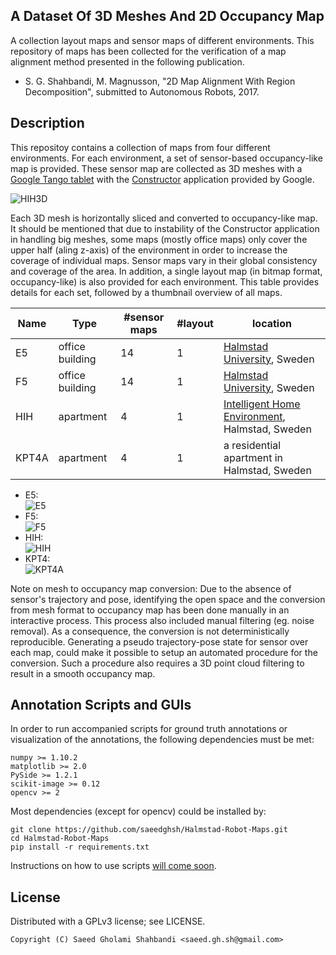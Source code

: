 A Dataset Of 3D Meshes And 2D Occupancy Map
-------------------------------------------
A collection layout maps and sensor maps of different environments.
This repository of maps has been collected for the verification of a map alignment method presented in the following publication.
- S. G. Shahbandi, M. Magnusson, "2D Map Alignment With Region Decomposition", submitted to Autonomous Robots, 2017.




Description
-----------
This repositoy contains a collection of maps from four different environments.
For each environment, a set of sensor-based occupancy-like map is provided.
These sensor map are collected as 3D meshes with a [Google Tango tablet](https://developers.google.com/tango/hardware/tablet) with the [Constructor](https://play.google.com/store/apps/details?id=com.projecttango.constructor&hl=en) application provided by Google.

![HIH3D](https://github.com/saeedghsh/Halmstad-Robot-Maps/blob/master/docs/HIH_3D.png)

Each 3D mesh is horizontally sliced and converted to occupancy-like map.
It should be mentioned that due to instability of the Constructor application in handling big meshes, some maps (mostly office maps) only cover the upper half (aling z-axis) of the environment in order to increase the coverage of individual maps.
Sensor maps vary in their global consistency and coverage of the area.
In addition, a single layout map (in bitmap format, occupancy-like) is also provided for each environment.
This table provides details for each set, followed by a thumbnail overview of all maps.  

Name | Type | #sensor maps | #layout | location
---- | ---- | ------------ | ------- | --------
E5 | office building | 14 | 1 | [Halmstad University](https://www.hh.se/download/18.38e7400514bc4e0933ad51d7/1497519545385/campus-map.pdf), Sweden
F5 | office building | 14 | 1 | [Halmstad University](https://www.hh.se/download/18.38e7400514bc4e0933ad51d7/1497519545385/campus-map.pdf), Sweden
HIH | apartment | 4| 1 | [Intelligent Home Environment](http://wagdem.ddi.hh.se/smartahemmet/), Halmstad, Sweden
KPT4A | apartment | 4 | 1 | a residential apartment in Halmstad, Sweden

* E5:  
  ![E5](https://github.com/saeedghsh/Halmstad-Robot-Maps/blob/master/docs/E5.png)
* F5:  
  ![F5](https://github.com/saeedghsh/Halmstad-Robot-Maps/blob/master/docs/F5.png)
* HIH:  
  ![HIH](https://github.com/saeedghsh/Halmstad-Robot-Maps/blob/master/docs/HIH.png)
* KPT4:  
  ![KPT4A](https://github.com/saeedghsh/Halmstad-Robot-Maps/blob/master/docs/KPT4A.png)


Note on mesh to occupancy map conversion:
Due to the absence of sensor's trajectory and pose, identifying the open space and the conversion from mesh format to occupancy map has been done manually in an interactive process.
This process also included manual filtering (eg. noise removal).
As a consequence, the conversion is not deterministically reproducible.
Generating a pseudo trajectory-pose state for sensor over each map, could make it possible to setup an automated procedure for the conversion.
Such a procedure also requires a 3D point cloud filtering to result in a smooth occupancy map.


Annotation Scripts and GUIs
---------------------------
In order to run accompanied scripts for ground truth annotations or visualization of the annotations, the following dependencies must be met:
```
numpy >= 1.10.2
matplotlib >= 2.0
PySide >= 1.2.1
scikit-image >= 0.12
opencv >= 2
```

Most dependencies (except for opencv) could be installed by:
```
git clone https://github.com/saeedghsh/Halmstad-Robot-Maps.git
cd Halmstad-Robot-Maps
pip install -r requirements.txt
```

Instructions on how to use scripts [will come soon](https://github.com/saeedghsh/Halmstad-Robot-Maps/blob/master/docs/instructions.md).

License
-------
Distributed with a GPLv3 license; see LICENSE.
```
Copyright (C) Saeed Gholami Shahbandi <saeed.gh.sh@gmail.com>
```

<!-- Path to maps -->
<!-- ------------ -->
<!-- ``` -->
<!-- 'Halmstad-Robot-Maps/maps/E5/layout/E5_layout.png' -->
<!-- 'Halmstad-Robot-Maps/maps/E5/pseudo_occupancy/E5_01.png' -->
<!-- 'Halmstad-Robot-Maps/maps/E5/pseudo_occupancy/E5_02.png' -->
<!-- 'Halmstad-Robot-Maps/maps/E5/pseudo_occupancy/E5_03.png' -->
<!-- 'Halmstad-Robot-Maps/maps/E5/pseudo_occupancy/E5_04.png' -->
<!-- 'Halmstad-Robot-Maps/maps/E5/pseudo_occupancy/E5_05.png' -->
<!-- 'Halmstad-Robot-Maps/maps/E5/pseudo_occupancy/E5_06.png' -->
<!-- 'Halmstad-Robot-Maps/maps/E5/pseudo_occupancy/E5_07.png' -->
<!-- 'Halmstad-Robot-Maps/maps/E5/pseudo_occupancy/E5_08.png' -->
<!-- 'Halmstad-Robot-Maps/maps/E5/pseudo_occupancy/E5_09.png' -->
<!-- 'Halmstad-Robot-Maps/maps/E5/pseudo_occupancy/E5_10.png' -->
<!-- 'Halmstad-Robot-Maps/maps/E5/pseudo_occupancy/E5_11.png' -->
<!-- 'Halmstad-Robot-Maps/maps/E5/pseudo_occupancy/E5_12.png' -->
<!-- 'Halmstad-Robot-Maps/maps/E5/pseudo_occupancy/E5_13.png' -->
<!-- 'Halmstad-Robot-Maps/maps/E5/pseudo_occupancy/E5_14.png' -->

<!-- 'Halmstad-Robot-Maps/maps/F5/layout/F5_layout.png' -->
<!-- 'Halmstad-Robot-Maps/maps/F5/pseudo_occupancy/F5_01.png' -->
<!-- 'Halmstad-Robot-Maps/maps/F5/pseudo_occupancy/F5_02.png' -->
<!-- 'Halmstad-Robot-Maps/maps/F5/pseudo_occupancy/F5_03.png' -->
<!-- 'Halmstad-Robot-Maps/maps/F5/pseudo_occupancy/F5_04.png' -->
<!-- 'Halmstad-Robot-Maps/maps/F5/pseudo_occupancy/F5_05.png' -->
<!-- 'Halmstad-Robot-Maps/maps/F5/pseudo_occupancy/F5_06.png' -->
<!-- 'Halmstad-Robot-Maps/maps/F5/pseudo_occupancy/F5_07.png' -->
<!-- 'Halmstad-Robot-Maps/maps/F5/pseudo_occupancy/F5_08.png' -->
<!-- 'Halmstad-Robot-Maps/maps/F5/pseudo_occupancy/F5_09.png' -->
<!-- 'Halmstad-Robot-Maps/maps/F5/pseudo_occupancy/F5_10.png' -->
<!-- 'Halmstad-Robot-Maps/maps/F5/pseudo_occupancy/F5_11.png' -->
<!-- 'Halmstad-Robot-Maps/maps/F5/pseudo_occupancy/F5_12.png' -->
<!-- 'Halmstad-Robot-Maps/maps/F5/pseudo_occupancy/F5_13.png' -->
<!-- 'Halmstad-Robot-Maps/maps/F5/pseudo_occupancy/F5_14.png' -->

<!-- 'Halmstad-Robot-Maps/maps/HIH/layout/HIH_layout.png' -->
<!-- 'Halmstad-Robot-Maps/maps/HIH/pseudo_occupancy/HIH_01.png' -->
<!-- 'Halmstad-Robot-Maps/maps/HIH/pseudo_occupancy/HIH_02.png' -->
<!-- 'Halmstad-Robot-Maps/maps/HIH/pseudo_occupancy/HIH_03.png' -->
<!-- 'Halmstad-Robot-Maps/maps/HIH/pseudo_occupancy/HIH_04.png' -->

<!-- 'Halmstad-Robot-Maps/maps/KPT4A/layout/KPT4A_layout.png' -->
<!-- 'Halmstad-Robot-Maps/maps/KPT4A/pseudo_occupancy/KPT4A_01.png' -->
<!-- 'Halmstad-Robot-Maps/maps/KPT4A/pseudo_occupancy/KPT4A_02.png' -->
<!-- 'Halmstad-Robot-Maps/maps/KPT4A/pseudo_occupancy/KPT4A_03.png' -->
<!-- 'Halmstad-Robot-Maps/maps/KPT4A/pseudo_occupancy/KPT4A_04.png' -->
<!-- ``` -->



<!-- Ground Truth -->
<!-- ------------ -->
<!-- The ground truth is provided in the form of a 3x3 matrix representing an affine transformation, stored in a NumPy binary file format ```.npy```. -->
<!-- Provided for all pairs of maps from the same environment, sensor to sensor and sensor to layout. -->
<!-- Important note: these ground truth are constructed from manual annotation and are estimated after the maps were generated. -->
<!-- In cases where maps are globaly inconsistence (e.g, bent or broken), these transformation do not result in a perfect local alignment. -->

<!-- To load transformations: -->
<!-- ```python -->
<!-- M = numpy.load('E5_01_E5_layout.npy') -->
<!-- print (M) -->
<!-- ``` -->

<!-- And here is how to construct transformation objects from those matrices in different libraries: -->
<!-- ```python -->
<!-- import numpy as np -->
<!-- import skimage.transform -->
<!-- import matplotlib.transform -->
<!-- import cv2 -->
<!-- M = numpy.load('E5_01_E5_layout.npy') -->
<!-- ``` -->

<!-- Note on the key points coordinate, the origin of the image is lower-left. -->
<!-- I.e. Images are fliped upside-down after loading with opencv. -->

<!-- Visualize -->
<!-- --------- -->
<!-- ```shell -->
<!-- python scrt.py --map_pair E5_5 % plots sensor map E5_5 versus the layout map of the E5 -->
<!-- ``` -->
<!-- <\!-- * HH_E5: office building (E5) at Halmstad University, Sweden -\-> -->
<!-- <\!-- * HH_F5: office building (F5) at Halmstad University, Sweden -\-> -->
<!-- <\!-- * HH_HIH: Intelligent Home Environment at Halmstad University, Sweden -\-> -->
<!-- <\!-- * KPT4A: a residential apartment in Halmstad, Sweden -\-> -->

<!-- NOTE -->
<!-- ---- -->
<!-- - In SVG format, the origin of the coordinate frame is at the top-left corner. -->
<!--   In order to create a bitmap from the SVG, it must be flipped upside-down. -->
<!--   In order to parse the SVG to extract geometric traits, it must be left as it appears, seemingly upside-down. -->

<!-- TODO -->
<!-- ---- -->
<!-- * [ ] manual annotation
<!-- * [ ] Who should be credited for layout maps? -->
<!-- * [ ] Link to layouts images in this readme file -->
<!-- * [ ] other modalities, e.g. drone, range scanner, omni cam. -->
<!-- * [x] A visualization script, src+dst+aligned... with: -->
<!-- * [x] Fix name inconsistencies -->
<!-- * [x] Include the mesh files from tango in the repository. -->
